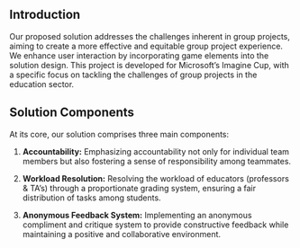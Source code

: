 ## Introduction

Our proposed solution addresses the challenges inherent in group projects, aiming to create a more effective and equitable group project experience. We enhance user interaction by incorporating game elements into the solution design. This project is developed for Microsoft’s Imagine Cup, with a specific focus on tackling the challenges of group projects in the education sector.

## Solution Components

At its core, our solution comprises three main components:

1. **Accountability:** Emphasizing accountability not only for individual team members but also fostering a sense of responsibility among teammates.

2. **Workload Resolution:** Resolving the workload of educators (professors & TA’s) through a proportionate grading system, ensuring a fair distribution of tasks among students.

3. **Anonymous Feedback System:** Implementing an anonymous compliment and critique system to provide constructive feedback while maintaining a positive and collaborative environment.
